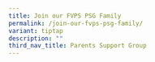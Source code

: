 ```yaml
---
title: Join our FVPS PSG Family
permalink: /join-our-fvps-psg-family/
variant: tiptap
description: ""
third_nav_title: Parents Support Group
---
```

